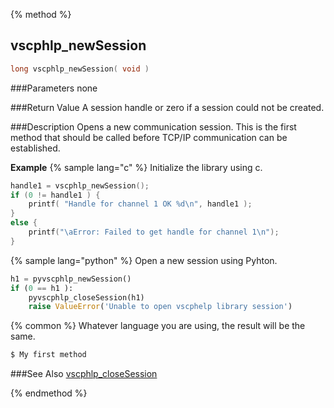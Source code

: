 {% method %}
## vscphlp_newSession

```c
long vscphlp_newSession( void )
```

###Parameters
none

###Return Value
A session handle or zero if a session could not be created. 

###Description
Opens a new communication session. This is the first method that should be called before TCP/IP communication can be established.

**Example** {% sample lang="c" %}
Initialize the library using c.

```c
handle1 = vscphlp_newSession();
if (0 != handle1 ) {
    printf( "Handle for channel 1 OK %d\n", handle1 );
}
else {
    printf("\aError: Failed to get handle for channel 1\n");
}
```

{% sample lang="python" %}
Open a new session using Pyhton.

```python
h1 = pyvscphlp_newSession()
if (0 == h1 ):
    pyvscphlp_closeSession(h1)
    raise ValueError('Unable to open vscphelp library session')
```

{% common %}
Whatever language you are using, the result will be the same.

```bash
$ My first method
```

###See Also
[vscphlp_closeSession](vscphlp_closesession.md)

{% endmethod %}